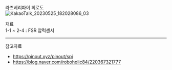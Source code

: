 라즈베리파이 회로도  
![KakaoTalk_20230525_182028086_03](https://github.com/Mpicea/Posture-Correction-Chair/assets/100979640/62701247-574c-4146-9692-3456aaa1fbf0)
  
재료  
1-1 ~ 2-4 : FSR 압력센서

---
참고자료
- https://pinout.xyz/pinout/spi
- https://blog.naver.com/roboholic84/220367321777
